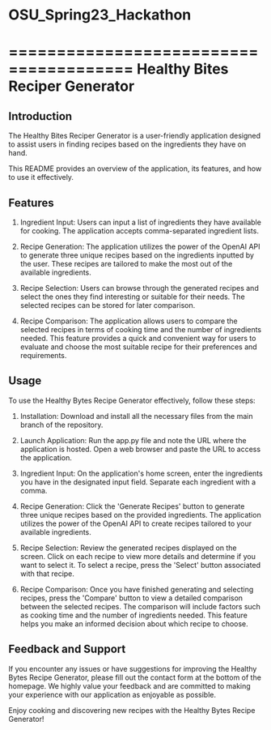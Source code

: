 # OSU_Spring23_Hackathon

=======================================
Healthy Bites Reciper Generator
=======================================

Introduction
-------------

The Healthy Bites Reciper Generator is a user-friendly application designed to assist users in finding
recipes based on the ingredients they have on hand.

This README provides an overview of the application, its features, and how to use it effectively.

Features
---------
1. Ingredient Input: Users can input a list of ingredients they have available for cooking. The application accepts comma-separated ingredient lists.

2. Recipe Generation: The application utilizes the power of the OpenAI API to generate three unique recipes based on the ingredients inputted by the user. These recipes are tailored to make the most out of the available ingredients.

3. Recipe Selection: Users can browse through the generated recipes and select the ones they find interesting or suitable for their needs. The selected recipes can be stored for later comparison.

4. Recipe Comparison: The application allows users to compare the selected recipes in terms of cooking time and the number of ingredients needed. This feature provides a quick and convenient way for users to evaluate and choose the most suitable recipe for their preferences and requirements.

Usage
------
To use the Healthy Bytes Recipe Generator effectively, follow these steps:

1. Installation: Download and install all the necessary files from the main branch of the repository.

2. Launch Application: Run the app.py file and note the URL where the application is hosted. Open a web browser and paste the URL to access the application.

3. Ingredient Input: On the application's home screen, enter the ingredients you have in the designated input field. Separate each ingredient with a comma.

4. Recipe Generation: Click the 'Generate Recipes' button to generate three unique recipes based on the provided ingredients. The application utilizes the power of the OpenAI API to create recipes tailored to your available ingredients.

5. Recipe Selection: Review the generated recipes displayed on the screen. Click on each recipe to view more details and determine if you want to select it. To select a recipe, press the 'Select' button associated with that recipe.

6. Recipe Comparison: Once you have finished generating and selecting recipes, press the 'Compare' button to view a detailed comparison between the selected recipes. The comparison will include factors such as cooking time and the number of ingredients needed. This feature helps you make an informed decision about which recipe to choose.

Feedback and Support
---------------------
If you encounter any issues or have suggestions for improving the Healthy Bytes Recipe Generator, please fill out the contact form at the bottom of the homepage. We highly value your feedback and are committed to making your experience with our application as enjoyable as possible.

Enjoy cooking and discovering new recipes with the Healthy Bytes Recipe Generator!
